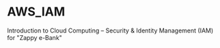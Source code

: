 # AWS_IAM
Introduction to Cloud Computing – Security &amp; Identity Management (IAM) for "Zappy e-Bank"
